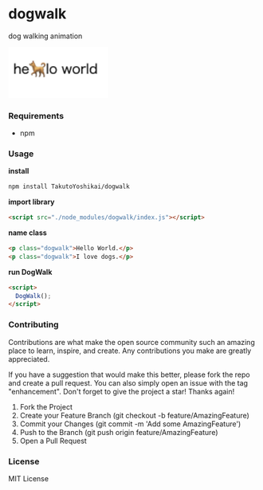 # dogwalk
dog walking animation

<img src="./dogwalk.png" width="200">

### Requirements
* npm

### Usage
**install**
```bash
npm install TakutoYoshikai/dogwalk
```

**import library**
```html
<script src="./node_modules/dogwalk/index.js"></script>
```

**name class**
```html
<p class="dogwalk">Hello World.</p>
<p class="dogwalk">I love dogs.</p>
```

**run DogWalk**
```html
<script>
  DogWalk();
</script>
```

### Contributing

Contributions are what make the open source community such an amazing place to learn, inspire, and create. Any contributions you make are greatly appreciated.

If you have a suggestion that would make this better, please fork the repo and create a pull request. You can also simply open an issue with the tag "enhancement". Don't forget to give the project a star! Thanks again!

1. Fork the Project
2. Create your Feature Branch (git checkout -b feature/AmazingFeature)
3. Commit your Changes (git commit -m 'Add some AmazingFeature')
4. Push to the Branch (git push origin feature/AmazingFeature)
5. Open a Pull Request

### License
MIT License
